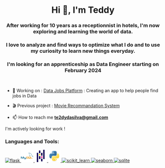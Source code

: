 <h1 align="center">Hi 👋, I'm Teddy</h1>

<h3 align="center">After working for 10 years as a receptionnist in hotels, I'm now exploring and learning the world of data.</h3>
<h3 align="center">I love to analyze and find ways to optimize what I do and to use my curiosity to learn new things everyday.</h3>
<h3 align="center">I'm looking for an apprenticeship as Data Engineer starting on February 2024</h3>
<br>

- 🔨 Working on : [Data Jobs Platform](https://github.com/dsteddy/Projet_3) : Creating an app to help people find jobs in Data

- 🎬 Previous project : [Movie Recommandation System](https://movie-recommandations.streamlit.app/)

- 📫 How to reach me **te2dydasilva@gmail.com**

I'm actively looking for work !

<h3 align="left">Languages and Tools:</h3>
<p align="left"> <a href="https://flask.palletsprojects.com/" target="_blank" rel="noreferrer"> <img src="https://www.vectorlogo.zone/logos/pocoo_flask/pocoo_flask-icon.svg" alt="flask" width="40" height="40"/> </a> <a href="https://www.mysql.com/" target="_blank" rel="noreferrer"> <img src="https://raw.githubusercontent.com/devicons/devicon/master/icons/mysql/mysql-original-wordmark.svg" alt="mysql" width="40" height="40"/> </a> <a href="https://pandas.pydata.org/" target="_blank" rel="noreferrer"> <img src="https://raw.githubusercontent.com/devicons/devicon/2ae2a900d2f041da66e950e4d48052658d850630/icons/pandas/pandas-original.svg" alt="pandas" width="40" height="40"/> </a> <a href="https://www.python.org" target="_blank" rel="noreferrer"> <img src="https://raw.githubusercontent.com/devicons/devicon/master/icons/python/python-original.svg" alt="python" width="40" height="40"/> </a> <a href="https://scikit-learn.org/" target="_blank" rel="noreferrer"> <img src="https://upload.wikimedia.org/wikipedia/commons/0/05/Scikit_learn_logo_small.svg" alt="scikit_learn" width="40" height="40"/> </a> <a href="https://seaborn.pydata.org/" target="_blank" rel="noreferrer"> <img src="https://seaborn.pydata.org/_images/logo-mark-lightbg.svg" alt="seaborn" width="40" height="40"/> </a> <a href="https://www.sqlite.org/" target="_blank" rel="noreferrer"> <img src="https://www.vectorlogo.zone/logos/sqlite/sqlite-icon.svg" alt="sqlite" width="40" height="40"/> </a> </p>
